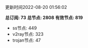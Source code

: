 更新时间2022-08-20 01:56:02

**总订阅: 73**
**总节点: 2808**
**有效节点: 819**
- ss节点: 449
- v2ray节点: 323
- trojan节点: 47
